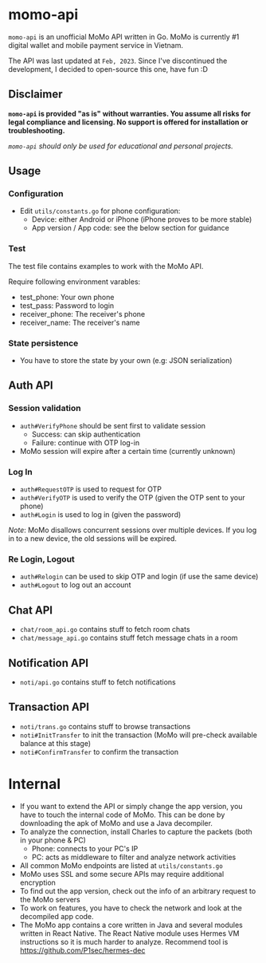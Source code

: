 # momo-api

`momo-api` is an unofficial MoMo API written in Go. MoMo is currently #1 digital wallet and mobile payment service in Vietnam.

The API was last updated at `Feb, 2023`. Since I've discontinued the development, I decided to open-source this one, have fun :D

## Disclaimer
**`momo-api` is provided "as is" without warranties. You assume all risks for legal compliance and licensing. No support is offered for installation or troubleshooting.**

_`momo-api` should only be used for educational and personal projects._

## Usage
### Configuration
- Edit `utils/constants.go` for phone configuration:
    + Device: either Android or iPhone (iPhone proves to be more stable)
    + App version / App code: see the below section for guidance

### Test
The test file contains examples to work with the MoMo API.

Require following environment varables:
- test_phone: Your own phone
- test_pass: Password to login
- receiver_phone: The receiver's phone
- receiver_name: The receiver's name

### State persistence
- You have to store the state by your own (e.g: JSON serialization)

## Auth API
### Session validation
- `auth#VerifyPhone` should be sent first to validate session
  + Success: can skip authentication
  + Failure: continue with OTP log-in
- MoMo session will expire after a certain time (currently unknown)

### Log In
- `auth#RequestOTP` is used to request for OTP
- `auth#VerifyOTP` is used to verify the OTP (given the OTP sent to your phone)
- `auth#Login` is used to log in (given the password)

*Note*: MoMo disallows concurrent sessions over multiple devices. If you log in to a new device, the old sessions will be expired.

### Re Login, Logout
- `auth#Relogin` can be used to skip OTP and login (if use the same device)
- `auth#Logout` to log out an account

## Chat API
- `chat/room_api.go` contains stuff to fetch room chats
- `chat/message_api.go` contains stuff fetch message chats in a room

## Notification API
- `noti/api.go` contains stuff to fetch notifications

## Transaction API
- `noti/trans.go` contains stuff to browse transactions
- `noti#InitTransfer` to init the transaction (MoMo will pre-check available balance at this stage)
- `noti#ConfirmTransfer` to confirm the transaction

# Internal
- If you want to extend the API or simply change the app version, you have to touch the internal code of MoMo. This can be done by downloading the apk of MoMo and use a Java decompiler.
- To analyze the connection, install Charles to capture the packets (both in your phone & PC)
  + Phone: connects to your PC's IP
  + PC: acts as middleware to filter and analyze network activities
- All common MoMo endpoints are listed at `utils/constants.go`
- MoMo uses SSL and some secure APIs may require additional encryption
- To find out the app version, check out the info of an arbitrary request to the MoMo servers
- To work on features, you have to check the network and look at the decompiled app code.
- The MoMo app contains a core written in Java and several modules written in React Native. The React Native module uses Hermes VM instructions so it is much harder to analyze. Recommend tool is https://github.com/P1sec/hermes-dec
